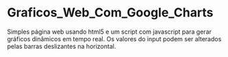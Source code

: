 # Graficos_Web_Com_Google_Charts
Simples página web usando html5 e um script com javascript para gerar gráficos dinâmicos em tempo real. Os valores do input podem ser alterados pelas barras deslizantes na horizontal.

